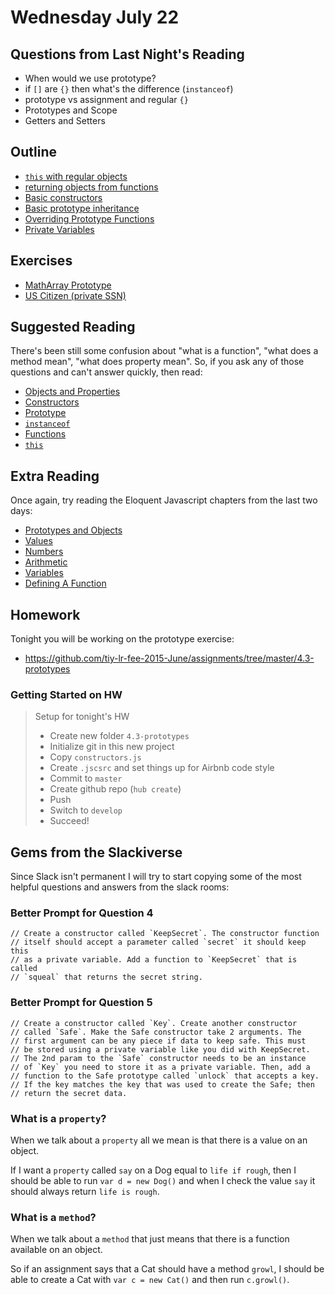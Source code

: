 # Wednesday July 22


## Questions from Last Night's Reading

* When would we use prototype?
* if `[]` are `{}` then what's the difference (`instanceof`)
* prototype vs assignment and regular `{}`
* Prototypes and Scope
* Getters and Setters

## Outline

* [`this` with regular objects](https://github.com/TIY-LR-FEE-2015-June/lesson-4.3/blob/327e923c6053e04d1963f5843f7a41082ed3c3b6/prototype.js)
* [returning objects from functions](https://github.com/TIY-LR-FEE-2015-June/lesson-4.3/blob/bfe493390cbeed11ede16175471e0b0a169e8f90/prototype.js)
* [Basic constructors](https://github.com/TIY-LR-FEE-2015-June/lesson-4.3/blob/7b114c5e0eace3af93295c5a25957e2505df4df0/prototype.js)
* [Basic prototype inheritance](https://github.com/TIY-LR-FEE-2015-June/lesson-4.3/blob/172fcfc96761bf36bcafbdbcdcd59cb869045905/prototype.js)
* [Overriding Prototype Functions](https://github.com/TIY-LR-FEE-2015-June/lesson-4.3/blob/2d9115f4a5db413d4ce50621fb3141cea2c2a353/prototype.js)
* [Private Variables](https://github.com/TIY-LR-FEE-2015-June/lesson-4.3/blob/cc02150c00b27b8496a252735255706601425f9e/prototype.js)

## Exercises

* [MathArray Prototype](https://raw.githubusercontent.com/TIY-LR-FEE-2015-June/lesson-4.3/master/math-array.js)
* [US Citizen (private SSN)](https://github.com/TIY-LR-FEE-2015-June/lesson-4.3/blob/master/citzen.js)

## Suggested Reading

There's been still some confusion about "what is a function", "what does a method mean", "what does property mean".
So, if you ask any of those questions and can't answer quickly, then read:

* [Objects and Properties](http://bonsaiden.github.io/JavaScript-Garden/#object.general)
* [Constructors](http://bonsaiden.github.io/JavaScript-Garden/#function.constructors)
* [Prototype](http://bonsaiden.github.io/JavaScript-Garden/#object.prototype)
* [`instanceof`](http://bonsaiden.github.io/JavaScript-Garden/#types.instanceof)
* [Functions](http://bonsaiden.github.io/JavaScript-Garden/#function.general)
* [`this`](http://bonsaiden.github.io/JavaScript-Garden/#function.this)

## Extra Reading

Once again, try reading the Eloquent Javascript chapters from the last two days:

* [Prototypes and Objects](http://eloquentjavascript.net/06_object.html)
* [Values](http://eloquentjavascript.net/01_values.html#h_sVZPaxUSy/)
* [Numbers](http://eloquentjavascript.net/01_values.html#h_flOCH3CuFg)
* [Arithmetic](http://eloquentjavascript.net/01_values.html#h_RfBT3HMnYs)
* [Variables](http://eloquentjavascript.net/02_program_structure.html#h_rAGNsfewCX)
* [Defining A Function](http://eloquentjavascript.net/03_functions.html#h_tqLFw/oazr)

## Homework

Tonight you will be working on the prototype exercise:

* https://github.com/tiy-lr-fee-2015-June/assignments/tree/master/4.3-prototypes

### Getting Started on HW

> Setup for tonight's HW
> * Create new folder `4.3-prototypes`
> * Initialize git in this new project
> * Copy `constructors.js`
> * Create `.jscsrc` and set things up for Airbnb code style
> * Commit to `master`
> * Create github repo (`hub create`)
> * Push
> * Switch to `develop`
> * Succeed!

## Gems from the Slackiverse

Since Slack isn't permanent I will try to start copying some of the most helpful questions and answers from the slack rooms:

### Better Prompt for Question 4</dt>

    // Create a constructor called `KeepSecret`. The constructor function
    // itself should accept a parameter called `secret` it should keep this
    // as a private variable. Add a function to `KeepSecret` that is called
    // `squeal` that returns the secret string.

### Better Prompt for Question 5

    // Create a constructor called `Key`. Create another constructor
    // called `Safe`. Make the Safe constructor take 2 arguments. The
    // first argument can be any piece if data to keep safe. This must
    // be stored using a private variable like you did with KeepSecret.
    // The 2nd param to the `Safe` constructor needs to be an instance
    // of `Key` you need to store it as a private variable. Then, add a
    // function to the Safe prototype called `unlock` that accepts a key. 
    // If the key matches the key that was used to create the Safe; then
    // return the secret data.

### What is a `property`?

When we talk about a `property` all we mean is that there is a value on an object.

If I want a `property` called `say` on a Dog equal to `life if rough`, then I should be able to run `var d = new Dog()` and when I check the value `say` it should always return `life is rough`.

### What is a `method`?

When we talk about a `method` that just means that there is a function available on an object.

So if an assignment says that a Cat should have a method `growl`, I should be able to create a Cat with `var c = new Cat()` and then run `c.growl()`.
